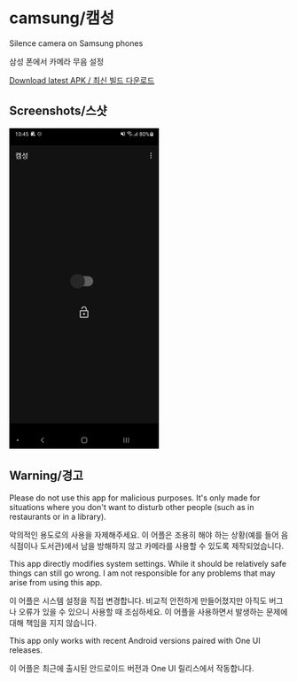 # camsung/캠성

Silence camera on Samsung phones

삼성 폰에서 카메라 무음 설정

[Download latest APK / 최신 빌드 다운로드](https://github.com/ericswpark/camsung/releases/latest/download/app-release.apk)

## Screenshots/스샷

![main_window](img/main_window.png?raw=true)

## Warning/경고

Please do not use this app for malicious purposes. It's only made for situations where you don't want to disturb
other people (such as in restaurants or in a library).

악의적인 용도로의 사용을 자제해주세요. 이 어플은 조용히 해야 하는 상황(예를 들어 음식점이나 도서관)에서
남을 방해하지 않고 카메라를 사용할 수 있도록 제작되었습니다.

This app directly modifies system settings. While it should be relatively safe things can still go wrong. I am not responsible for any problems that may arise from using this app.

이 어플은 시스템 설정을 직접 변경합니다. 비교적 안전하게 만들어졌지만 아직도 버그나 오류가 있을 수 있으니 사용할 때 조심하세요. 이 어플을 사용하면서 발생하는 문제에 대해 책임을 지지 않습니다.

This app only works with recent Android versions paired with One UI releases.

이 어플은 최근에 출시된 안드로이드 버전과 One UI 릴리스에서 작동합니다.
